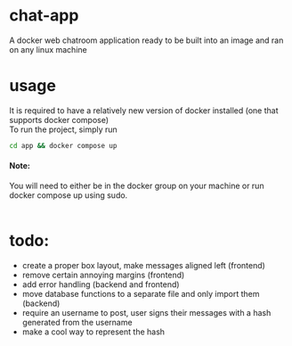 # chat-app
A docker web chatroom application ready to be built into an image and ran on any linux machine

# usage
It is required to have a relatively new version of docker installed (one that supports docker compose)\
To run the project, simply run 
```bash
cd app && docker compose up
```
<h4>Note:</h4> You will need to either be in the docker group on your machine or run docker compose up using sudo. <br/><br/>

# todo:
- create a proper box layout, make messages aligned left (frontend)
- remove certain annoying margins (frontend)
- add error handling (backend and frontend)
- move database functions to a separate file and only import them (backend)
- require an username to post, user signs their messages with a hash generated from the username
- make a cool way to represent the hash
